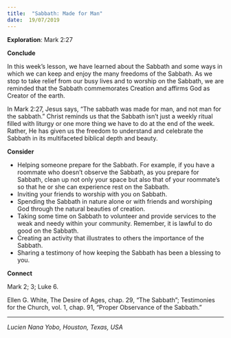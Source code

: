 ```yaml
---
title:  "Sabbath: Made for Man"
date:  19/07/2019
---
```


**Exploration**: Mark 2:27

**Conclude**

In this week’s lesson, we have learned about the Sabbath and some ways in which we can keep and enjoy the many freedoms of the Sabbath. As we stop to take relief from our busy lives and to worship on the Sabbath, we are reminded that the Sabbath commemorates Creation and affirms God as Creator of the earth.

In Mark 2:27, Jesus says, “The sabbath was made for man, and not man for the sabbath.” Christ reminds us that the Sabbath isn’t just a weekly ritual filled with liturgy or one more thing we have to do at the end of the week. Rather, He has given us the freedom to understand and celebrate the Sabbath in its multifaceted biblical depth and beauty.

**Consider**

- Helping someone prepare for the Sabbath. For example, if you have a roommate who doesn’t observe the Sabbath, as you prepare for Sabbath, clean up not only your space but also that of your roommate’s so that he or she can experience rest on the Sabbath.
- Inviting your friends to worship with you on Sabbath.
- Spending the Sabbath in nature alone or with friends and worshiping God through the natural beauties of creation.
- Taking some time on Sabbath to volunteer and provide services to the weak and needy within your community. Remember, it is lawful to do good on the Sabbath.
- Creating an activity that illustrates to others the importance of the Sabbath.
- Sharing a testimony of how keeping the Sabbath has been a blessing to you.


**Connect**

Mark 2; 3; Luke 6.

Ellen G. White, The Desire of Ages, chap. 29, “The Sabbath”; Testimonies for the Church, vol. 1, chap. 91, “Proper Observance of the Sabbath.”

---

_Lucien Nana Yobo, Houston, Texas, USA_